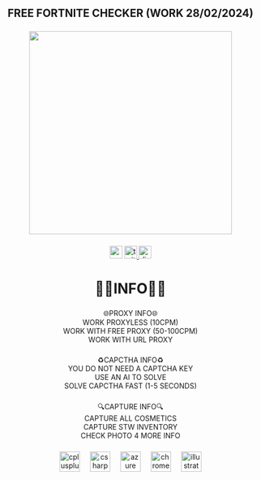 <h2 align="center">FREE FORTNITE CHECKER (WORK 28/02/2024)</h2>

###

<div align="center">
  <img height="400" src="https://cdn.discordapp.com/attachments/1207435805640097832/1207441148088418384/VALENCIA_FORTNITE.PNG?ex=65e8e2b2&is=65d66db2&hm=c93db76ee68a3177a9bda193d1701da7cd9c2677b24668e739c6007c94dfe684&"  />
</div>

###

<div align="center">
  <img src="https://img.shields.io/static/v1?message=Youtube&logo=youtube&label=&color=FF0000&logoColor=white&labelColor=&style=for-the-badge" height="25" alt="youtube logo"  />
  <a href="https://discord.gg/gh2QaMyZpa" target="_blank">
    <img src="https://img.shields.io/static/v1?message=Twitter&logo=twitter&label=&color=1DA1F2&logoColor=white&labelColor=&style=for-the-badge" height="25" alt="twitter logo"  />
  </a>
  <a href="https://discord.gg/gh2QaMyZpa" target="_blank">
    <img src="https://img.shields.io/static/v1?message=Discord&logo=discord&label=&color=7289DA&logoColor=white&labelColor=&style=for-the-badge" height="25" alt="discord logo"  />
  </a>
</div>

###

<h1 align="center">👩‍💻INFO👩‍💻</h1>

###

<p align="center">🌐PROXY INFO🌐<br>WORK PROXYLESS (10CPM)<br>WORK WITH FREE PROXY (50-100CPM)<br>WORK WITH URL PROXY</p>

###

<p align="center">♻️CAPCTHA INFO♻️<br>YOU DO NOT NEED A CAPTCHA KEY<br>USE AN AI TO SOLVE<br>SOLVE CAPCTHA FAST (1-5 SECONDS)</p>

###

<p align="center">🔍CAPTURE INFO🔍<br>CAPTURE ALL COSMETICS<br>CAPTURE STW INVENTORY<br>CHECK PHOTO 4 MORE INFO</p>

###

<div align="center">
  <img src="https://cdn.jsdelivr.net/gh/devicons/devicon/icons/cplusplus/cplusplus-plain.svg" height="40" alt="cplusplus logo"  />
  <img width="12" />
  <img src="https://cdn.jsdelivr.net/gh/devicons/devicon/icons/csharp/csharp-plain.svg" height="40" alt="csharp logo"  />
  <img width="12" />
  <img src="https://cdn.jsdelivr.net/gh/devicons/devicon/icons/azure/azure-plain.svg" height="40" alt="azure logo"  />
  <img width="12" />
  <img src="https://cdn.jsdelivr.net/gh/devicons/devicon/icons/chrome/chrome-plain.svg" height="40" alt="chrome logo"  />
  <img width="12" />
  <img src="https://cdn.jsdelivr.net/gh/devicons/devicon/icons/illustrator/illustrator-line.svg" height="40" alt="illustrator logo"  />
</div>

###

